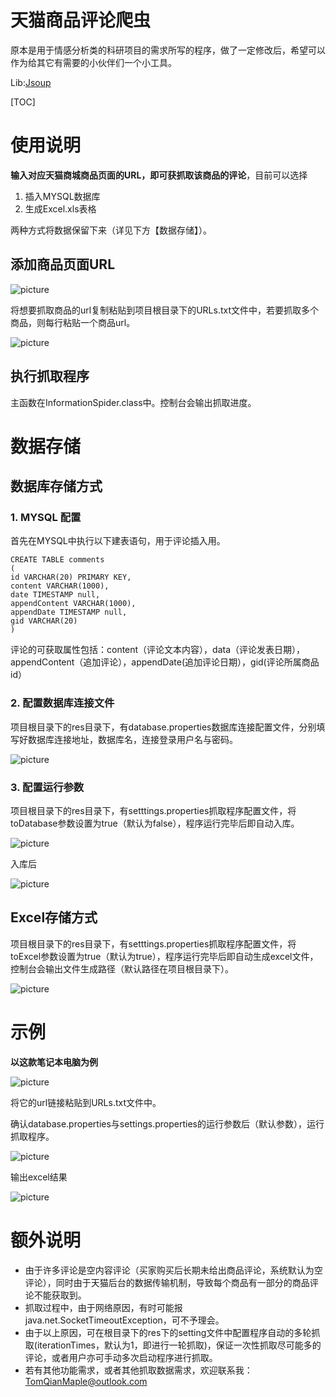 # 天猫商品评论爬虫
原本是用于情感分析类的科研项目的需求所写的程序，做了一定修改后，希望可以作为给其它有需要的小伙伴们一个小工具。

Lib:[Jsoup](https://jsoup.org/)

[TOC]

# 使用说明

**输入对应天猫商城商品页面的URL，即可获抓取该商品的评论**，目前可以选择

1. 插入MYSQL数据库
2. 生成Excel.xls表格

两种方式将数据保留下来（详见下方【数据存储】）。 


## 添加商品页面URL
![picture](https://github.com/bluemapleman/TMallCommentSpider/blob/master/snapshot/网页url截图.png)

将想要抓取商品的url复制粘贴到项目根目录下的URLs.txt文件中，若要抓取多个商品，则每行粘贴一个商品url。

![picture](https://github.com/bluemapleman/TMallCommentSpider/blob/master/snapshot/url文件截图.png)

## 执行抓取程序

主函数在InformationSpider.class中。控制台会输出抓取进度。



# 数据存储

## 数据库存储方式

### 1. MYSQL 配置

首先在MYSQL中执行以下建表语句，用于评论插入用。

    CREATE TABLE comments
    (
    id VARCHAR(20) PRIMARY KEY,
    content VARCHAR(1000),
    date TIMESTAMP null,
    appendContent VARCHAR(1000),
    appendDate TIMESTAMP null,
    gid VARCHAR(20)
    )


评论的可获取属性包括：content（评论文本内容），data（评论发表日期），appendContent（追加评论），appendDate(追加评论日期），gid(评论所属商品id）

### 2. 配置数据库连接文件

项目根目录下的res目录下，有database.properties数据库连接配置文件，分别填写好数据库连接地址，数据库名，连接登录用户名与密码。

![picture](https://github.com/bluemapleman/TMallCommentSpider/blob/master/snapshot/数据库配置截图.png)

### 3. 配置运行参数

项目根目录下的res目录下，有setttings.properties抓取程序配置文件，将toDatabase参数设置为true（默认为false），程序运行完毕后即自动入库。

![picture](https://github.com/bluemapleman/TMallCommentSpider/blob/master/snapshot/settings配置文件截图.png)

入库后

![picture](https://github.com/bluemapleman/TMallCommentSpider/blob/master/snapshot/数据表截图.png)

## Excel存储方式

项目根目录下的res目录下，有setttings.properties抓取程序配置文件，将toExcel参数设置为true（默认为true），程序运行完毕后即自动生成excel文件，控制台会输出文件生成路径（默认路径在项目根目录下）。

![picture](https://github.com/bluemapleman/TMallCommentSpider/blob/master/snapshot/示例excel截图.png)






# 示例

**以这款笔记本电脑为例**

![picture](https://github.com/bluemapleman/TMallCommentSpider/blob/master/snapshot/示例商品截图.png)

将它的url链接粘贴到URLs.txt文件中。

确认database.properties与settings.properties的运行参数后（默认参数），运行抓取程序。

![picture](https://github.com/bluemapleman/TMallCommentSpider/blob/master/snapshot/运行截图.png)

输出excel结果

![picture](https://github.com/bluemapleman/TMallCommentSpider/blob/master/snapshot/示例excel截图.png)

# 额外说明
- 由于许多评论是空内容评论（买家购买后长期未给出商品评论，系统默认为空评论），同时由于天猫后台的数据传输机制，导致每个商品有一部分的商品评论不能获取到。
- 抓取过程中，由于网络原因，有时可能报java.net.SocketTimeoutException，可不予理会。
- 由于以上原因，可在根目录下的res下的setting文件中配置程序自动的多轮抓取(iterationTimes，默认为1，即进行一轮抓取)，保证一次性抓取尽可能多的评论，或者用户亦可手动多次启动程序进行抓取。
- 若有其他功能需求，或者其他抓取数据需求，欢迎联系我：TomQianMaple@outlook.com
